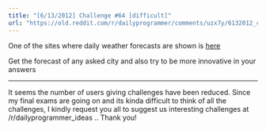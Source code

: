 ```yaml
---
title: "[6/13/2012] Challenge #64 [difficult]"
url: "https://old.reddit.com/r/dailyprogrammer/comments/uzx7y/6132012_challenge_64_difficult/"
---
```


One of the sites where daily weather forecasts are shown is [here](http://weather.noaa.gov/pub/data/forecasts/.)

Get the forecast of any asked city and also try to be more innovative in your answers

_____________________________________________________

It seems the number of users giving challenges have been reduced. Since my final exams are going on and its kinda difficult to think of all the challenges, I kindly request you all to suggest us interesting challenges at /r/dailyprogrammer_ideas .. Thank you!